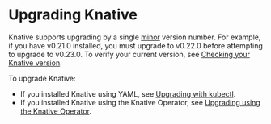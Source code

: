 # Upgrading Knative

Knative supports upgrading by a single [minor](https://semver.org/) version number. For example, if you have v0.21.0 installed, you must upgrade to v0.22.0 before attempting to upgrade to v0.23.0.
To verify your current version, see [Checking your Knative version](check-install-version.md).

To upgrade Knative:

- If you installed Knative using YAML, see [Upgrading with kubectl](upgrade-installation.md).
- If you installed Knative using the Knative Operator, see
[Upgrading using the Knative Operator](upgrade-installation-with-operator.md).

